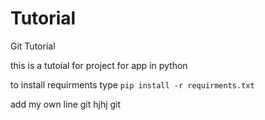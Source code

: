 # Tutorial
Git Tutorial

this is a tutoial for project for app in python

to install requirments type `pip install -r requirments.txt`

add my own line git hjhj
git 